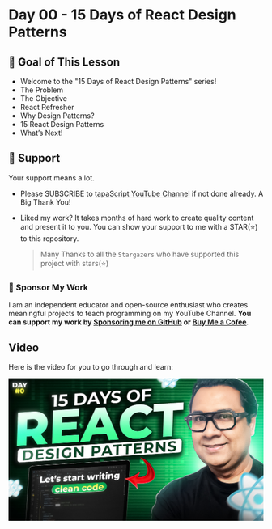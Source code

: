 # Day 00 - 15 Days of React Design Patterns

## **🎯 Goal of This Lesson**

- Welcome to the "15 Days of React Design Patterns" series!
- The Problem
- The Objective
- React Refresher
- Why Design Patterns?
- 15 React Design Patterns
- What’s Next!

## 🫶 Support

Your support means a lot.

- Please SUBSCRIBE to [tapaScript YouTube Channel](https://youtube.com/tapasadhikary) if not done already. A Big Thank You!
- Liked my work? It takes months of hard work to create quality content and present it to you. You can show your support to me with a STAR(⭐) to this repository.

    > Many Thanks to all the `Stargazers` who have supported this project with stars(⭐)

### 🤝 Sponsor My Work

I am an independent educator and open-source enthusiast who creates meaningful projects to teach programming on my YouTube Channel. **You can support my work by [Sponsoring me on GitHub](https://github.com/sponsors/atapas) or [Buy Me a Cofee](https://buymeacoffee.com/tapasadhikary)**.

## Video

Here is the video for you to go through and learn:

[![day-00](./banner.jpg)](https://www.youtube.com/watch?v=OWi31QoHqNk&pp=0gcJCckJAYcqIYzv "Video")
